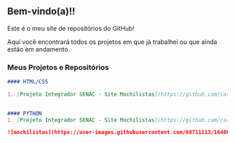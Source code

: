 ## Bem-vindo(a)!! 

Este é o meu site de repositórios do GitHub!

Aqui você encontrará todos os projetos em que já trabalhei ou que ainda estão em andamento.


### Meus Projetos e Repositórios

```markdown
#### HTML/CSS

1. [Projeto Integrador SENAC - Site Mochilistas](https://github.com/carloscurty/mochilistas.git)
 

#### PYTHON
1. [Projeto Integrador SENAC - Site Mochilistas](https://github.com/carloscurty/Projeto-Integrador-SENAC)

![mochilistas](https://user-images.githubusercontent.com/68711113/164064254-35f134df-4a9a-43f7-afe0-3aa77327b2f1.png)
